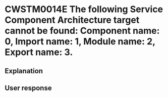 # CWSTM0014E The following Service Component Architecture target cannot be found: Component name: 0, Import name: 1, Module name: 2, Export name: 3.

## Explanation

## User response